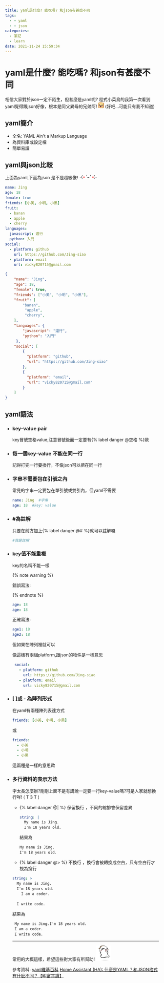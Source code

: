 ```yaml
---
title: yaml是什麼? 能吃嗎? 和json有甚麼不同
tags:
  - - yaml
  - - json
categories:
  - 筆記
  - learn
date: 2021-11-24 15:59:34
---
```


# yaml是什麼? 能吃嗎? 和json有甚麼不同

相信大家對於json一定不陌生，但甚麼是yaml呢?
程式小菜鳥的我第一次看到yaml覺得跟json好像，根本是同父異母的兄弟阿! <img src="/sticker/shock-square.gif" class="sticker"/> (好吧...可能只有我不知道)

## yaml簡介

- 全名: YAML Ain't a Markup Language
- 為資料庫或設定檔
- 簡單易讀

## yaml與json比較

上面為yaml,下面為json 是不是超級像! <img src="/sticker/4b7669c29fe80.gif" class="sticker"/>


```yaml
name: Jing
age: 18
female: true
friends: [小美, 小明, 小黑]
fruit: 
  - banan
  - apple
  - cherry
languages: 
  javascript: 還行
  python: 入門
social: 
  - platform: github
    url: https://github.com/Jing-siao
  - platform: email
    url: vicky820715@gmail.com
```

```json
{
    "name": "Jing",
    "age": 18,
    "female": true,
    "friends": ["小美", "小明", "小黑"],
    "fruit": [
		"banan",
         "apple",
         "cherry",
    ],
    "languages": {
		"javascript": "還行",
		"python": "入門"
     },
    "social": [
        {
          "platform": "github",
          "url": "https://github.com/Jing-siao"
        },
        {
          "platform": "email",
          "url": "vicky820715@gmail.com"
        }  
    ]
}
```



## yaml語法

- ### key-value pair

  key冒號空格value,注意冒號後面一定要有{% label danger @空格 %}歐
  
- ### 每一個key-value 不能在同一行

  記得打完一行要換行，不像json可以擠在同一行

- ### 字串不需要包在引號之內

  常見的字串一定要包在單引號或雙引內，但yaml不需要

  ```yaml
  name: Jing  #字串
  age: 18  #key: value
  ```

- ### #為註解

  只要在前方加上{% label danger @# %}就可以註解囉

  ```yaml
  #我是註解
  ```

- ### key值不能重複

  key的名稱不能一樣  

  {% note warning %}

  錯誤寫法: 
  
  {% endnote %}

    ```yaml
    age: 18  
    age: 18  
    ```
  正確寫法:
  

    ```yaml
    age1: 18  
    age2: 18  
    ```
  
  但如果在陣列裡就可以
  
  像這樣有兩組platform,跟json的物件是一樣意思
  
  
   ```yaml
    social: 
      - platform: github
        url: https://github.com/Jing-siao
      - platform: email
        url: vicky820715@gmail.com
   ```
  
- ### [ ]或 - 為陣列形式

  在yaml有兩種陣列表達方式
  

  ```yaml
  friends: [小美, 小明, 小黑]
  ```

  或
  

  ```yaml
  friends: 
  	- 小美
  	- 小明
  	- 小黑
  ```

  這兩種是一樣的意思歐
  
- ### 多行資料的表示方法

  字太長怎麼辦?剛剛上面不是有講說一定要一行key-value嗎?可是人家就想換行咩! ( T 3 T )

  - {% label danger @| %} 保留換行 ，不同的縮排會保留差異
  

    ```yaml
    string: |
      My name is Jing.
      I'm 18 years old.
    ```

    結果為
    
    ```html
    My name is Jing.
    I'm 18 years old.
    ```
    
    
  - {% label danger @> %} 不換行 ，換行會被轉換成空白，只有空白行才視為換行
  

  ```yaml
  string: >
  	My name is Jing.
  	I'm 18 years old.
  	  I am a coder.
  	  
  	I write code.
  ```

  結果為
  

  ```html
   My name is Jing.I'm 18 years old.
   I am a coder.
   I write code.
  ```
  
  
  
  ------
  
  常用的大概這樣，希望這些對大家有所幫助! <img src="/sticker/happy-jump.gif" class="sticker"/>
  
  
  
  
  
  參考資料: 
  [yaml維基百科](https://zh.wikipedia.org/wiki/YAML)
  [Home Assistant (HA): 什麽是YAML？和JSON格式有什麽不同？【明富其識】](https://www.youtube.com/watch?v=qyIUwTjn6dM&ab_channel=%E8%80%81%E6%98%8E)
